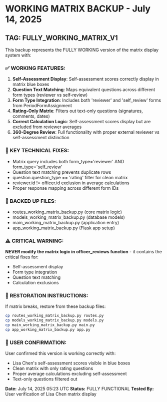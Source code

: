 # WORKING MATRIX BACKUP - July 14, 2025

## TAG: FULLY_WORKING_MATRIX_V1

This backup represents the FULLY WORKING version of the matrix display system with:

### ✅ WORKING FEATURES:
1. **Self-Assessment Display**: Self-assessment scores correctly display in matrix blue boxes
2. **Question Text Matching**: Maps equivalent questions across different form types (reviewer vs self-review)
3. **Form Type Integration**: Includes both 'reviewer' and 'self_review' forms from PeriodFormAssignment
4. **Rating-Only Matrix**: Filters out text-only questions (signatures, comments, dates)
5. **Correct Calculation Logic**: Self-assessment scores display but are excluded from reviewer averages
6. **360-Degree Review**: Full functionality with proper external reviewer vs self-assessment distinction

### 🔧 KEY TECHNICAL FIXES:
- Matrix query includes both form_type='reviewer' AND form_type='self_review'
- Question text matching prevents duplicate rows
- question.question_type == 'rating' filter for clean matrix
- reviewer.id != officer.id exclusion in average calculations
- Proper response mapping across different form IDs

### 📁 BACKED UP FILES:
- routes_working_matrix_backup.py (core matrix logic)
- models_working_matrix_backup.py (database models)
- main_working_matrix_backup.py (application entry)
- app_working_matrix_backup.py (Flask app setup)

### ⚠️ CRITICAL WARNING:
**NEVER modify the matrix logic in officer_reviews function** - it contains the critical fixes for:
- Self-assessment display 
- Form type integration
- Question text matching
- Calculation exclusions

### 🚀 RESTORATION INSTRUCTIONS:
If matrix breaks, restore from these backup files:
```bash
cp routes_working_matrix_backup.py routes.py
cp models_working_matrix_backup.py models.py
cp main_working_matrix_backup.py main.py
cp app_working_matrix_backup.py app.py
```

### 🎯 USER CONFIRMATION:
User confirmed this version is working correctly with:
- Lisa Chen's self-assessment scores visible in blue boxes
- Clean matrix with only rating questions
- Proper average calculations excluding self-assessment
- Text-only questions filtered out

**Date:** July 14, 2025 05:23 UTC
**Status:** FULLY FUNCTIONAL
**Tested By:** User verification of Lisa Chen matrix display